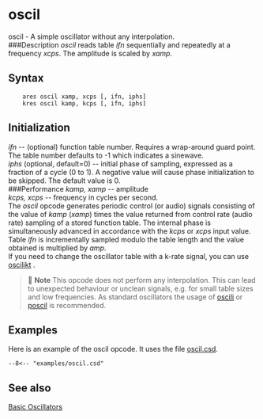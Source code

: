 <!--
id:oscil
category:Signal Generators:Basic Oscillators
-->
# **oscil**
oscil - A simple oscillator without any interpolation.  
###Description
_oscil_ reads table _ifn_ sequentially and repeatedly at a frequency _xcps_. The amplitude is scaled by _xamp_.  
## Syntax
```csound-orc
    ares oscil xamp, xcps [, ifn, iphs]
    kres oscil kamp, kcps [, ifn, iphs]
```
## Initialization
_ifn_ -- (optional) function table
      number. Requires a wrap-around guard point. The table number
      defaults to -1 which indicates a sinewave.  
_iphs_ (optional, default=0) -- initial phase of sampling, expressed as a fraction of a cycle (0 to 1). A negative value will cause phase initialization to be skipped. The default value is 0.  
###Performance
_kamp, xamp_ -- amplitude  
_kcps, xcps_ -- frequency in cycles per second.  
The _oscil_ opcode generates periodic control (or audio) signals consisting of the value of _kamp_ (_xamp_) times the value returned from control rate (audio rate) sampling of a stored function table. The internal phase is simultaneously advanced in accordance with the _kcps_ or _xcps_ input value.  
Table _ifn_ is incrementally sampled modulo the table length and the value obtained is multiplied by _amp_.  
If you need to change the oscillator table with a k-rate signal, you can use [oscilikt](../oscilikt) .  
> :memo: **Note**
> This opcode does not perform any interpolation. This can lead to unexpected behaviour or unclean signals, e.g. for small table sizes and low frequencies. As standard oscillators the usage of [oscili](../oscili) or [poscil](../poscil) is recommended.  

## Examples
Here is an example of the oscil opcode. It uses the file  [oscil.csd](../../examples/oscil.csd).

``` csound-csd title="Example of the oscil opcode" linenums="1"
--8<-- "examples/oscil.csd"
```

## See also
[Basic Oscillators](../../siggen/basic)  
